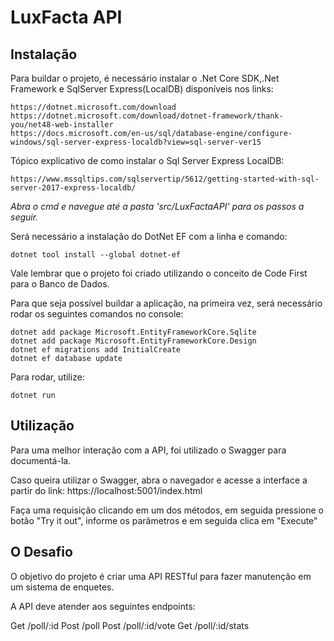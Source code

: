 # LuxFacta API

## Instalação
Para buildar o projeto, é necessário instalar o .Net Core SDK,.Net Framework e SqlServer Express(LocalDB) disponíveis nos links:
````
https://dotnet.microsoft.com/download
https://dotnet.microsoft.com/download/dotnet-framework/thank-you/net48-web-installer
https://docs.microsoft.com/en-us/sql/database-engine/configure-windows/sql-server-express-localdb?view=sql-server-ver15
````

Tópico explicativo de como instalar o Sql Server Express LocalDB:
```
https://www.mssqltips.com/sqlservertip/5612/getting-started-with-sql-server-2017-express-localdb/
```

*Abra o cmd e navegue até a pasta 'src/LuxFactaAPI' para os passos a seguir.*

Será necessário a instalação do DotNet EF com a linha e comando:
```
dotnet tool install --global dotnet-ef
````

Vale lembrar que o projeto foi criado utilizando o conceito de Code First para o Banco de Dados.

Para que seja possível buildar a aplicação, na primeira vez, será necessário rodar os seguintes comandos no console: 
````
dotnet add package Microsoft.EntityFrameworkCore.Sqlite
dotnet add package Microsoft.EntityFrameworkCore.Design
dotnet ef migrations add InitialCreate
dotnet ef database update
````

Para rodar, utilize:
```
dotnet run
```

## Utilização
Para uma melhor interação com a API, foi utilizado o Swagger para documentá-la.

Caso queira utilizar o Swagger, abra o navegador e acesse a interface a partir do link: https://localhost:5001/index.html

Faça uma requisição clicando em um dos métodos, em seguida pressione o botão "Try it out", informe os parâmetros e em seguida clica em "Execute"

## O Desafio
O objetivo do projeto é criar uma API RESTful para fazer manutenção em um sistema de enquetes.

A API deve atender aos seguintes endpoints:

Get /poll/:id
Post /poll
Post /poll/:id/vote
Get /poll/:id/stats

